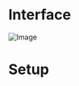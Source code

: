 # Interface
![Image](https://github.com/user-attachments/assets/5451a459-d208-4e39-a2a3-4d58308ff31d)
# Setup
